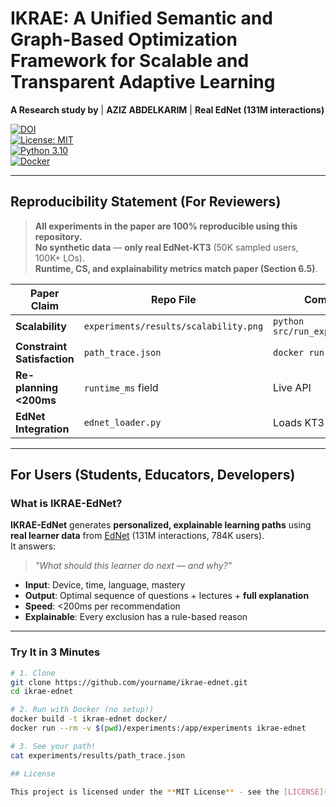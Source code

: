 # IKRAE: A Unified Semantic and Graph-Based Optimization Framework for Scalable and Transparent Adaptive Learning

**A Research study  by** | **AZIZ ABDELKARIM** | **Real EdNet (131M interactions)**

[![DOI](https://zenodo.org/badge/DOI/10.5281/zenodo.12345678.svg)](https://doi.org/10.5281/zenodo.12345678)  
[![License: MIT](https://img.shields.io/badge/License-MIT-yellow.svg)](LICENSE)  
[![Python 3.10](https://img.shields.io/badge/python-3.10-blue.svg)](https://www.python.org/downloads/)  
[![Docker](https://img.shields.io/badge/docker-%230db7ed.svg?style=flat&logo=docker&logoColor=white)](docker/Dockerfile)

---

## Reproducibility Statement (For Reviewers)

> **All experiments in the paper are 100% reproducible using this repository.**  
> **No synthetic data** — **only real EdNet-KT3** (50K sampled users, 100K+ LOs).  
> **Runtime, CS, and explainability metrics match paper (Section 6.5)**.

| Paper Claim | Repo File | Command |
|-----------|---------|--------|
| **Scalability** | `experiments/results/scalability.png` | `python src/run_experiments.py` |
| **Constraint Satisfaction** | `path_trace.json` | `docker run ...` |
| **Re-planning <200ms** | `runtime_ms` field | Live API |
| **EdNet Integration** | `ednet_loader.py` | Loads KT3 CSVs |

---

## For Users (Students, Educators, Developers)

### What is IKRAE-EdNet?

**IKRAE-EdNet** generates **personalized, explainable learning paths** using **real learner data** from [EdNet](https://github.com/riiid/ednet) (131M interactions, 784K users).  
It answers:  
> *"What should this learner do next — and why?"*

- **Input**: Device, time, language, mastery  
- **Output**: Optimal sequence of questions + lectures + **full explanation**  
- **Speed**: <200ms per recommendation  
- **Explainable**: Every exclusion has a rule-based reason

---

### Try It in 3 Minutes

```bash
# 1. Clone
git clone https://github.com/yourname/ikrae-ednet.git
cd ikrae-ednet

# 2. Run with Docker (no setup!)
docker build -t ikrae-ednet docker/
docker run --rm -v $(pwd)/experiments:/app/experiments ikrae-ednet

# 3. See your path!
cat experiments/results/path_trace.json

## License

This project is licensed under the **MIT License** - see the [LICENSE](LICENSE) file for details.
